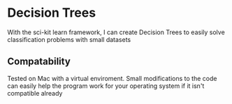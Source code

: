 # Decision Trees
With the sci-kit learn framework, I can create Decision Trees to easily solve classification problems with small datasets

## Compatability
Tested on Mac with a virtual enviroment.
Small modifications to the code can easily help the program work for your operating system if it isn't compatible already
